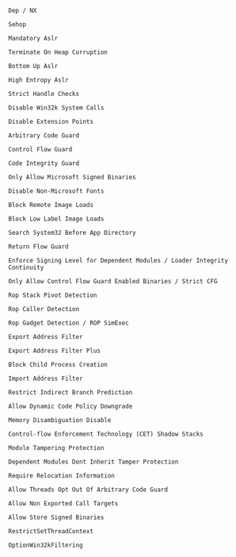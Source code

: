 `Dep / NX`

`Sehop`

`Mandatory Aslr`

`Terminate On Heap Corruption`

`Bottom Up Aslr`

`High Entropy Aslr`

`Strict Handle Checks`

`Disable Win32k System Calls`

`Disable Extension Points`

`Arbitrary Code Guard`

`Control Flow Guard`

`Code Integrity Guard`

`Only Allow Microsoft Signed Binaries`

`Disable Non-Microsoft Fonts`

`Block Remote Image Loads`

`Block Low Label Image Loads`

`Search System32 Before App Directory`

`Return Flow Guard`

`Enforce Signing Level for Dependent Modules / Loader Integrity Continuity`

`Only Allow Control Flow Guard Enabled Binaries / Strict CFG`

`Rop Stack Pivot Detection`

`Rop Caller Detection`

`Rop Gadget Detection / ROP SimExec`

`Export Address Filter`

`Export Address Filter Plus`

`Block Child Process Creation`

`Import Address Filter`

`Restrict Indirect Branch Prediction`

`Allow Dynamic Code Policy Downgrade`

`Memory Disambiguation Disable`

`Control-flow Enforcement Technology (CET) Shadow Stacks`

`Module Tampering Protection`

`Dependent Modules Dont Inherit Tamper Protection`

`Require Relocation Information`

`Allow Threads Opt Out Of Arbitrary Code Guard`

`Allow Non Exported Call Targets`

`Allow Store Signed Binaries`

`RestrictSetThreadContext`

`OptionWin32kFiltering`
